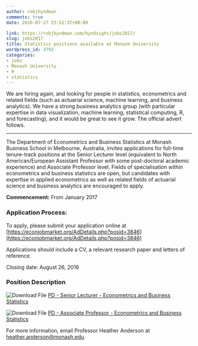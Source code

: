 ```yaml
---
author: robjhyndman
comments: true
date: 2016-07-27 23:52:37+00:00

link: https://robjhyndman.com/hyndsight/jobs2017/
slug: jobs2017
title: Statistics positions available at Monash University
wordpress_id: 3792
categories:
- jobs
- Monash University
- R
- statistics
---
```


We are hiring again, and looking for people in statistics, econometrics and related fields (such as actuarial science, machine learning, and business analytics). We have a strong business analytics group (with particular expertise in data visualization, machine learning, statistical computing, R, and forecasting), and it would be great to see it grow. The official advert follows.

<!-- more -->



* * *



The Department of Econometrics and Business Statistics at Monash Business School in Melbourne, Australia, invites applications for full-time tenure-track positions at the Senior Lecturer level (equivalent to North American/European Assistant Professor with some post-doctoral academic experience) and Associate Professor level. Fields of specialisation within econometrics and business statistics are open, but candidates with expertise in applied econometrics as well as related fields of actuarial science and business analytics are encouraged to apply.

**Commencement:** From January 2017



### Application Process:



To apply, please submit your application online at [https://econjobmarket.org/AdDetails.php?posid=3846](https://econjobmarket.org/AdDetails.php?posid=3846)

Applications should include a CV, a relevant research paper and letters of reference.

Closing date: August 26, 2016



### Position Description



![Download File](https://az29734.vo.msecnd.net/static/people/icons/icon_file_small.gif) [PD - Senior Lecturer - Econometrics and Business Statistics](https://secure.dc2.pageuppeople.com/apply/TransferRichTextFile.ashx?sData=Fwg6i4Eli-DkO6lx_xzv7vgCkpbdILWJJL0QpTomLgjhwlmXZ1xCVtrveaW9vYzvgSUt6aBFI0M%7e)

![Download File](https://az29734.vo.msecnd.net/static/people/icons/icon_file_small.gif) [PD - Associate Professor - Econometrics and Business Statistics](https://secure.dc2.pageuppeople.com/apply/TransferRichTextFile.ashx?sData=Fwg6i4Eli-DkO6lx_xzv7vgCkpbdILWJJL0QpTomLggfAb4PuB7Zx-UrPxJcd7bFRfjl88Is0fQ%7e)



For more information, email Professor Heather Anderson at [heather.anderson@monash.edu](mailto:heather.anderson@monash.edu).
